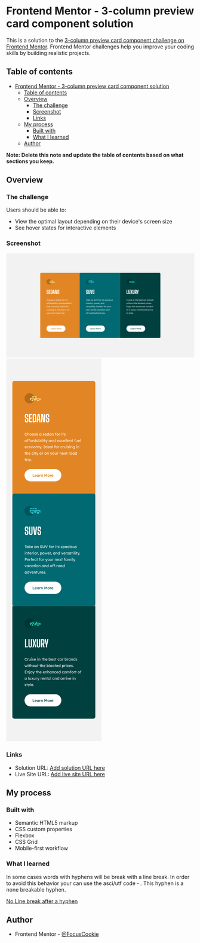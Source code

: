 # Frontend Mentor - 3-column preview card component solution

This is a solution to the [3-column preview card component challenge on Frontend Mentor](https://www.frontendmentor.io/challenges/3column-preview-card-component-pH92eAR2-). Frontend Mentor challenges help you improve your coding skills by building realistic projects.

## Table of contents

- [Frontend Mentor - 3-column preview card component solution](#frontend-mentor---3-column-preview-card-component-solution)
  - [Table of contents](#table-of-contents)
  - [Overview](#overview)
    - [The challenge](#the-challenge)
    - [Screenshot](#screenshot)
    - [Links](#links)
  - [My process](#my-process)
    - [Built with](#built-with)
    - [What I learned](#what-i-learned)
  - [Author](#author)

**Note: Delete this note and update the table of contents based on what sections you keep.**

## Overview

### The challenge

Users should be able to:

- View the optimal layout depending on their device's screen size
- See hover states for interactive elements

### Screenshot

!["Desktop view"](./screenshots/desktop.png)
!["Mobile view"](./screenshots/mobile.png)

### Links

- Solution URL: [Add solution URL here](https://github.com/FocusCookie/fm-3-column-preview-card-component)
- Live Site URL: [Add live site URL here](https://focuscookie.github.io/fm-3-column-preview-card-component/)

## My process

### Built with

- Semantic HTML5 markup
- CSS custom properties
- Flexbox
- CSS Grid
- Mobile-first workflow

### What I learned

In some cases words with hyphens will be break with a line break. In order to avoid this behavior your can use the asci/utf code &#8209; . This hyphen is a none breakable hyphen.

[No Line break after a hyphen](https://stackoverflow.com/questions/7691569/no-line-break-after-a-hyphen)

## Author

- Frontend Mentor - [@FocusCookie](https://www.frontendmentor.io/profile/FocusCookie)

